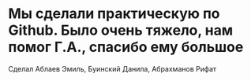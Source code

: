 # Мы сделали практическую по Github. Было очень тяжело, нам помог Г.А., спасибо ему большое
Сделал Аблаев Эмиль, Буинский Данила, Абрахманов Рифат
